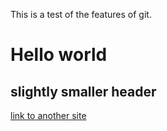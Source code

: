 This is a test of the features of git.

# Hello world
## slightly smaller header

[link to another site](www.google.com)
